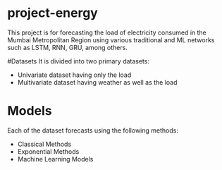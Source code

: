 # project-energy
 This project is for forecasting the load of electricity consumed in the Mumbai Metropolitan Region using various traditional and ML networks such as LSTM, RNN, GRU, among others.
 
#Datasets
It is divided into two primary datasets:
 - Univariate dataset having only the load
 - Multivariate dataset having weather as well as the load
 
# Models
Each of the dataset forecasts using the following methods:
 - Classical Methods
 - Exponential Methods
 - Machine Learning Models
